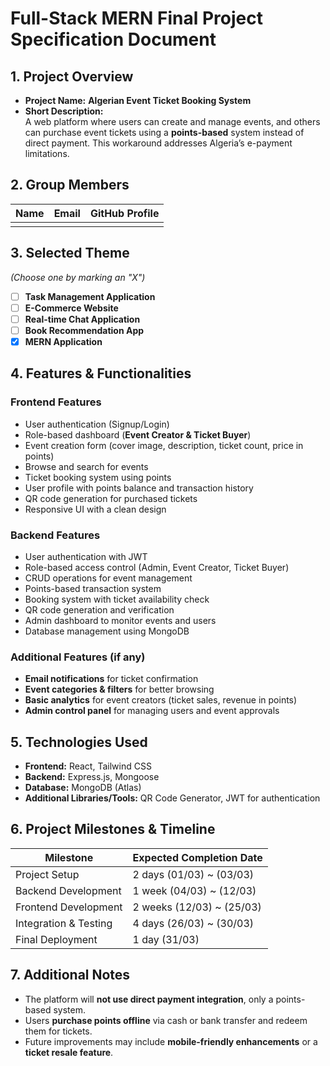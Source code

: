 # **Full-Stack MERN Final Project Specification Document**

## **1. Project Overview**

-   **Project Name:** **Algerian Event Ticket Booking System**
-   **Short Description:**  
    A web platform where users can create and manage events, and others can purchase event tickets using a **points-based** system instead of direct payment. This workaround addresses Algeria’s e-payment limitations.

## **2. Group Members**

| Name | Email | GitHub Profile |
| ---- | ----- | -------------- |
|      |       |                |

## **3. Selected Theme**

_(Choose one by marking an "X")_

-   [ ] **Task Management Application**
-   [ ] **E-Commerce Website**
-   [ ] **Real-time Chat Application**
-   [ ] **Book Recommendation App**
-   [x] **MERN Application**

## **4. Features & Functionalities**

### **Frontend Features**

-   User authentication (Signup/Login)
-   Role-based dashboard (**Event Creator & Ticket Buyer**)
-   Event creation form (cover image, description, ticket count, price in points)
-   Browse and search for events
-   Ticket booking system using points
-   User profile with points balance and transaction history
-   QR code generation for purchased tickets
-   Responsive UI with a clean design

### **Backend Features**

-   User authentication with JWT
-   Role-based access control (Admin, Event Creator, Ticket Buyer)
-   CRUD operations for event management
-   Points-based transaction system
-   Booking system with ticket availability check
-   QR code generation and verification
-   Admin dashboard to monitor events and users
-   Database management using MongoDB

### **Additional Features (if any)**

-   **Email notifications** for ticket confirmation
-   **Event categories & filters** for better browsing
-   **Basic analytics** for event creators (ticket sales, revenue in points)
-   **Admin control panel** for managing users and event approvals

## **5. Technologies Used**

-   **Frontend:** React, Tailwind CSS
-   **Backend:** Express.js, Mongoose
-   **Database:** MongoDB (Atlas)
-   **Additional Libraries/Tools:** QR Code Generator, JWT for authentication

## **6. Project Milestones & Timeline**

| Milestone             | Expected Completion Date  |
| --------------------- | ------------------------- |
| Project Setup         | 2 days (01/03) ~ (03/03)  |
| Backend Development   | 1 week (04/03) ~ (12/03)  |
| Frontend Development  | 2 weeks (12/03) ~ (25/03) |
| Integration & Testing | 4 days (26/03) ~ (30/03)  |
| Final Deployment      | 1 day (31/03)             |

## **7. Additional Notes**

-   The platform will **not use direct payment integration**, only a points-based system.
-   Users **purchase points offline** via cash or bank transfer and redeem them for tickets.
-   Future improvements may include **mobile-friendly enhancements** or a **ticket resale feature**.
